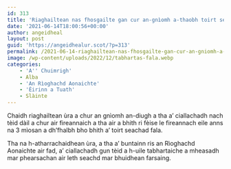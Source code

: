 ```yaml
---
id: 313
title: 'Riaghailtean nas fhosgailte gan cur an-gnìomh a-thaobh toirt seachad fala'
date: '2021-06-14T18:00:56+00:00'
author: angeidheal
layout: post
guid: 'https://angeidhealur.scot/?p=313'
permalink: /2021-06-14-riaghailtean-nas-fhosgailte-gan-cur-an-gniomh-a-thaobh-toirt-seachad-fala/
image: /wp-content/uploads/2022/12/tabhartas-fala.webp
categories:
    - 'A'' Chuimrigh'
    - Alba
    - 'An Rìoghachd Aonaichte'
    - 'Èirinn a Tuath'
    - Slàinte
---
```


Chaidh riaghailtean ùra a chur an gnìomh an-diugh a tha a’ ciallachadh nach tèid dàil a chur air fireannaich a tha air a bhith ri fèise le fireannach eile anns na 3 mìosan a dh’fhalbh bho bhith a’ toirt seachad fala.

Tha na h-atharrachaidhean ùra, a tha a’ buntainn ris an Rìoghachd Aonaichte air fad, a’ ciallachadh gun tèid a h-uile tabhartaiche a mheasadh mar phearsachan air leth seachd mar bhuidhean farsaing.